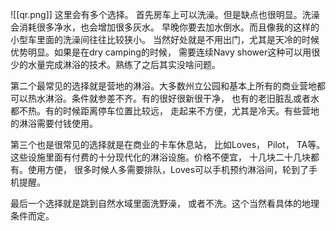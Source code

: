 ![[qr.png]]
这里会有多个选择。 首先房车上可以洗澡。但是缺点也很明显。洗澡会消耗很多净水，也会增加很多灰水。 早晚你要去加水倒水。而且像我的这样的小型车里面的洗澡间往往比较狭小。 当然好处就是不用出门，尤其是天冷的时候优势明显。如果是在dry camping的时候， 需要连续Navy shower这种可以用很少的水量完成淋浴的技术。熟练了之后其实没啥问题。

第二个最常见的选择就是营地的淋浴。大多数州立公园和基本上所有的商业营地都可以热水淋浴。条件就参差不齐。有的很好很新很干净， 也有的老旧脏乱或者水都不热。有的时候距离停车位置比较远， 走起来不方便，尤其是冷天。有些营地的淋浴需要付钱使用。

第三个也是很常见的选择就是在商业的卡车休息站， 比如Loves， Pilot， TA等。这些设施里面有付费的十分现代化的淋浴设施。价格不便宜， 十几块二十几块都有。使用方便， 很多时候人多需要排队，Loves可以手机预约淋浴间，轮到了手机提醒。

最后一个选择就是跳到自然水域里面洗野澡， 或者不洗。这个当然看具体的地理条件而定。
